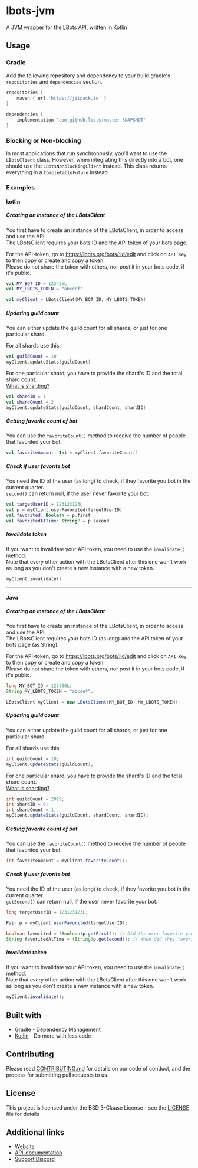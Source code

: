 [CircleCI]: https://circleci.com/gh/lbots/lbots-jvm
[CircleCIBadge]: https://circleci.com/gh/lbots/lbots-jvm.svg?style=svg
[What is sharding?]: https://discordapp.com/developers/docs/topics/gateway#sharding
[Gradle]: https://gradle.org
[Kotlin]: https://kotlinlang.org
[Website]: https://lbots.org
[API-documentation]: https://lbots.org/api/docs
[Support Discord]: https://lbots.org/support

<!-- Uncomment this, when the version is available again on CircleCI -->
<!-- [![CircleCIBadge]][CircleCI] -->

# lbots-jvm
A JVM wrapper for the LBots API, written in Kotlin

## Usage
### Gradle
Add the following repository and dependency to your build.gradle's `repositories` and `dependencies` section.
```gradle
repositories {
    maven { url 'https://jitpack.io' }
}
		
dependencies {
    implementation 'com.github.lbots:master-SNAPSHOT'
}
```

### Blocking or Non-blocking

In most applications that run synchronously, you'll want to use the `LBotsClient` class.
However, when integrating this directly into a bot, one should use the `LBotsNonblockingClient` instead.
This class returns everything in a `CompletableFuture` instead.

### Examples
#### kotlin
##### Creating an instance of the LBotsClient
You first have to create an instance of the LBotsClient, in order to access and use the API.  
The LBotsClient requires your bots ID and the API token of your bots page.

For the API-token, go to https://lbots.org/bots/:id/edit and click on `API Key` to then copy or create and copy a token.  
Please do not share the token with others, nor post it in your bots code, if it's public.
```kotlin
val MY_BOT_ID = 123456L
val MY_LBOTS_TOKEN = "abcdef"

val myClient = LBotsClient(MY_BOT_ID, MY_LBOTS_TOKEN)
```

##### Updating guild count
You can either update the guild count for all shards, or just for one particular shard.

For all shards use this:
```kotlin
val guildCount = 10
myClient.updateStats(guildCount)
```

For one particular shard, you have to provide the shard's ID and the total shard count.  
[What is sharding?]
```kotlin
val shardID = 1
val shardCount = 2
myClient.updateStats(guildCount, shardCount, shardID)
```

##### Getting favorite count of bot
You can use the `favoriteCount()` method to receive the number of people that favorited your bot.
```kotlin
val favoriteAmount: Int = myClient.favoriteCount()
```

##### Check if user favorite bot
You need the ID of the user (as long) to check, if they favorite you bot in the current quarter.  
`second()` can return null, if the user never favorite your bot.
```kotlin
val targetUserID = 123123123L
val p = myClient.userFavorited(targetUserID)
val favorited: Boolean = p.first
val favoritedAtTime: String? = p.second
```

##### Invalidate token
If you want to invalidate your API token, you need to use the `invalidate()` method.  
Note that every other action with the LBotsClient after this one won't work as long as you don't create a new instance with a new token.
```kotlin
myClient.invalidate()
```
----

#### Java
##### Creating an instance of the LBotsClient
You first have to create an instance of the LBotsClient, in order to access and use the API.  
The LBotsClient requires your bots ID (as long) and the API token of your bots page (as String).

For the API-token, go to https://lbots.org/bots/:id/edit and click on `API Key` to then copy or create and copy a token.  
Please do not share the token with others, nor post it in your bots code, if it's public.
```java
long MY_BOT_ID = 123456L;
String MY_LBOTS_TOKEN = "abcdef";

LBotsClient myClient = new LBotsClient(MY_BOT_ID, MY_LBOTS_TOKEN);
```

##### Updating guild count
You can either update the guild count for all shards, or just for one particular shard.

For all shards use this:
```java
int guildCount = 10;
myClient.updateStats(guildCount);
```

For one particular shard, you have to provide the shard's ID and the total shard count.  
[What is sharding?]
```java
int guildCount = 2019;
int shardID = 0;
int shardCount = 1;
myClient.updateStats(guildCount, shardCount, shardID);
```

##### Getting favorite count of bot
You can use the `favoriteCount()` method to receive the number of people that favorited your bot.
```java
int favoriteAmount = myClient.favoriteCount();
```

##### Check if user favorite bot
You need the ID of the user (as long) to check, if they favorite you bot in the current quarter.  
`getSecond()` can return null, if the user never favorite your bot.
```java
long targetUserID = 123123123L;

Pair p = myClient.userFavorited(targetUserID);

boolean favorited = (Boolean)p.getFirst(); // Did the user favorite your bot?
String favoritedAtTime = (String)p.getSecond(); // When did they favorite it?
```

##### Invalidate token
If you want to invalidate your API token, you need to use the `invalidate()` method.  
Note that every other action with the LBotsClient after this one won't work as long as you don't create a new instance with a new token.
```java
myClient.invalidate();
```

## Built with

* [Gradle] - Dependency Management
* [Kotlin] - Do more with less code

## Contributing

Please read [CONTRIBUTING.md](CONTRIBUTING.md) for details on our code of conduct, and the process for submitting pull requests to us.

## License

This project is licensed under the BSD 3-Clause License - see the [LICENSE](LICENSE) file for details

## Additional links
* [Website]
* [API-documentation]
* [Support Discord]

